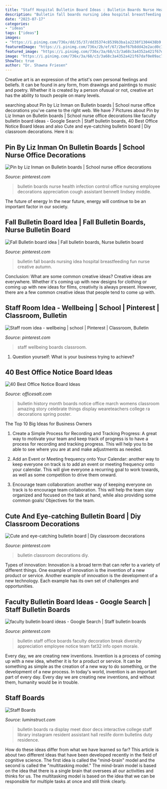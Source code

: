 ```yaml
---
title: "Staff Hospital Bulletin Board Ideas : Bulletin Boards Nurse Health Infection Control Office Nursing Employee Decorations Appreciation Cough Assistant Bennett Lindsey Middle"
description: "Bulletin fall boards nursing idea hospital breastfeeding fun nurse creative autumn"
date: "2023-07-17"
categories:
- "ideas"
tags: ["ideas"]
images:
- "https://i.pinimg.com/736x/dd/35/37/dd35374c8539b3ba1a2238f1304438b9.jpg?b=t"
featuredImage: "https://i.pinimg.com/736x/2b/ef/67/2bef67b8dd42e2acd0c161ef6c95f772--fall-bulletin-boards-nursing.jpg"
featured_image: "https://i.pinimg.com/736x/3a/68/c3/3a68c3a4352a421f67daf0e09ac75a1a.jpg"
image: "https://i.pinimg.com/736x/3a/68/c3/3a68c3a4352a421f67daf0e09ac75a1a.jpg"
ShowToc: true
author: "Dr. Shawna Friesen"
---
```



Creative art is an expression of the artist's own personal feelings and beliefs. It can be found in any form, from drawings and paintings to music and poetry. Whether it is created by a person ofusual or not, creative art has the ability to touch people on many levels.

	

		
searching about Pin by Liz Inman on Bulletin boards | School nurse office decorations you've came to the right web. We have 7 Pictures about Pin by Liz Inman on Bulletin boards | School nurse office decorations like faculty bulletin board ideas - Google Search | Staff bulletin boards, 40 Best Office Notice Board Ideas and also Cute and eye-catching bulletin board | Diy classroom decorations. Here it is:
		
    
## Pin By Liz Inman On Bulletin Boards | School Nurse Office Decorations

<img loading=lazy src="https://i.pinimg.com/736x/fc/cc/8c/fccc8c4a47f625c76a204d644984ae63.jpg" onerror="this.onerror=null;this.src='https://tse3.mm.bing.net/th?id=OIP.xMyISpDgX6bDq4XOri8s5AHaJ3&amp;pid=15.1';" alt="Pin by Liz Inman on Bulletin boards | School nurse office decorations">

_Source: pinterest.com_

>bulletin boards nurse health infection control office nursing employee decorations appreciation cough assistant bennett lindsey middle. 

	

The future of energy
In the near future, energy will continue to be an important factor in our society.

    
## Fall Bulletin Board Idea | Fall Bulletin Boards, Nurse Bulletin Board

<img loading=lazy src="https://i.pinimg.com/736x/2b/ef/67/2bef67b8dd42e2acd0c161ef6c95f772--fall-bulletin-boards-nursing.jpg" onerror="this.onerror=null;this.src='https://tse1.mm.bing.net/th?id=OIP.Ld14P4xfBDF8M4MtIo-ZHQHaFj&amp;pid=15.1';" alt="Fall Bulletin board idea | Fall bulletin boards, Nurse bulletin board">

_Source: pinterest.com_

>bulletin fall boards nursing idea hospital breastfeeding fun nurse creative autumn. 

	

Conclusion: What are some common creative ideas?
Creative ideas are everywhere. Whether it's coming up with new designs for clothing or coming up with new ideas for films, creativity is always present. However, there are a few common creative ideas that people tend to come up with.

    
## Staff Room Idea - Wellbeing | School | Pinterest | Classroom, Bulletin

<img loading=lazy src="https://i.pinimg.com/736x/dd/35/37/dd35374c8539b3ba1a2238f1304438b9.jpg?b=t" onerror="this.onerror=null;this.src='https://tse1.mm.bing.net/th?id=OIP.fdQ8NlxcqRXvx1f6PtufQQAAAA&amp;pid=15.1';" alt="Staff room idea - wellbeing | school | Pinterest | Classroom, Bulletin">

_Source: pinterest.com_

>staff wellbeing boards classroom. 

	

1. Question yourself: What is your business trying to achieve? 

    
## 40 Best Office Notice Board Ideas

<img loading=lazy src="https://i.pinimg.com/originals/33/b7/c3/33b7c366b62491468cab5f3b2bbf11b7.jpg" onerror="this.onerror=null;this.src='https://tse2.mm.bing.net/th?id=OIP.lkJ3PrXyAELA9l76te-B4AHaJ4&amp;pid=15.1';" alt="40 Best Office Notice Board Ideas">

_Source: officesalt.com_

>bulletin history month boards notice office march womens classroom amazing story celebrate things display weareteachers college ra decorations spring poster. 

	

The Top 10 Big Ideas for Business Owners
1. Create a Simple Process for Recording and Tracking Progress: A great way to motivate your team and keep track of progress is to have a process for recording and tracking progress. This will help you to be able to see where you are at and make adjustments as needed.
2. Add an Event or Meeting frequency onto Your Calendar: another way to keep everyone on track is to add an event or meeting frequency onto your calendar. This will give everyone a recurring goal to work towards, as well as some competition to drive them onward.

3. Encourage team collaboration: another way of keeping everyone on track is to encourage team collaboration. This will help the team stay organized and focused on the task at hand, while also providing some common goals/ Objectives for the team.


    
## Cute And Eye-catching Bulletin Board | Diy Classroom Decorations

<img loading=lazy src="https://i.pinimg.com/736x/3a/68/c3/3a68c3a4352a421f67daf0e09ac75a1a.jpg" onerror="this.onerror=null;this.src='https://tse3.mm.bing.net/th?id=OIP.Yz8Nz00nFfLI0ek0uv2AvQHaJ4&amp;pid=15.1';" alt="Cute and eye-catching bulletin board | Diy classroom decorations">

_Source: pinterest.com_

>bulletin classroom decorations diy. 

	

Types of innovation:
Innovation is a broad term that can refer to a variety of different things. One example of innovation is the invention of a new product or service. Another example of innovation is the development of a new technology. Each example has its own set of challenges and opportunities.

    
## Faculty Bulletin Board Ideas - Google Search | Staff Bulletin Boards

<img loading=lazy src="https://i.pinimg.com/736x/1a/88/ec/1a88ecc9c567c08a2f8cc1a17829f7fd.jpg" onerror="this.onerror=null;this.src='https://tse1.mm.bing.net/th?id=OIP.WrIl4qpp3xEvOWm_4lfJswHaFj&amp;pid=15.1';" alt="faculty bulletin board ideas - Google Search | Staff bulletin boards">

_Source: pinterest.com_

>bulletin staff office boards faculty decoration break diversity appreciation employee notice team fat32 info open morale. 

	

Every day, we are creating new inventions.
Invention is a process of coming up with a new idea, whether it is for a product or service. It can be something as simple as the creation of a new way to do something, or the development of a new process. In today's world, invention is an important part of every day. Every day we are creating new inventions, and without them, humanity would be in trouble.

    
## Staff Boards

<img loading=lazy src="http://www.luminstruct.com/uploads/2/5/5/3/25536325/d6a14676b789742854fc2a39fe01c317_3_orig.jpg" onerror="this.onerror=null;this.src='https://tse4.mm.bing.net/th?id=OIP.MdD0H4M5sIuAiKbUvMYBYgHaFi&amp;pid=15.1';" alt="Staff Boards">

_Source: luminstruct.com_

>bulletin boards ra display meet door decs interactive college staff library instagram resident assistant hall reslife dorm bulletins duty residence. 

	

How do these ideas differ from what we have learned so far?
This article is about two different ideas that have been developed recently in the field of cognitive science. The first idea is called the "mind-brain" model and the second is called the "multitasking model." The mind-brain model is based on the idea that there is a single brain that oversees all our activities and thinks for us. The multitasking model is based on the idea that we can be responsible for multiple tasks at once and still think clearly.

